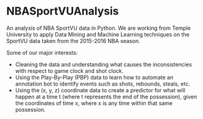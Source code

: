 # NBASportVUAnalysis
An analysis of NBA SportVU data in Python. 
We are working from Temple University to apply Data Mining and Machine Learning techniques on the SportVU data taken from the 2015-2016 NBA season.

Some of our major interests:
* Cleaning the data and understanding what causes the inconsistencies with respect to game clock and shot clock.
* Using the Play-By-Play (PBP) data to learn how to automate an annotation bot to identify events such as shots, rebounds, steals, etc.
* Using the (x, y, z) coordinate data to create a predictor for what will happen at a time t (where t represents the end of the possession),  given the coordinates of time x, where x is any time within that same possession. 
